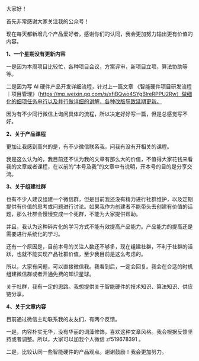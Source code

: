 ​大家好！

首先非常感谢大家关注我的公众号！

现在每天都新增几个产品爱好者，感谢你们的认同，我会更加努力输出更有价值的内容。

**1、一个星期没有更新内容**

一是因为本周项目比较忙，各种项目会议，方案评审，新项目立项，算法协助等等。

二是因为写 AI 硬件产品开发详细流程，针对上一篇文章 《智能硬件项目研发流程｜项目管理》（https://mp.weixin.qq.com/s/xfiBQwo4SYgBlreRPPU2Rw）做细化的细项任务串行以及并行做详细的讲解，各种改版导致延期更新。

因为有不少同行微信上询问具体的流程，所以决定好好写一篇，但是总感觉写不好。

**2、关于产品课程**

更加让我感到高兴的是，有不少微信联系我，问我有没有开相关的课程。

我是这么认为的，我目前还不认为我的文章有那么大的价值，不值得大家花钱来看我的文章或者课程，在以前的“本号及我”的文章中有说明，开本号的目的是分享交流。

**3、关于组建社群**

也有不少人建议组建一个微信群，但是目前我还没有精力进行社群维护，以及定期提供有价值的思考或问题进行讨论。如果我作为创建者不能带头去创建有价值的话题，那么社群会慢慢变成一个死群，不能为大家提供帮助。

并且，我认为这种碎片化的学习方式不能有效提高产品能力。产品能力的提高还是需要进行系统化的学习。

还有一个原因是，目前本号的关注人数还不够多，现在组建社群，不利于社群的活跃，也就不能实现产品社群价值，至少我目前是这么考虑的。

所以，大家有问题，可以直接微信我。我看到后，一定会回复。我会在合适的时机组建微信群或者开通免费的知识星球。

关于社群，我有一定的思路。我想提供关于智能硬件的技术知识、算法知识、供应链分享。

**4、关于文章内容**

目前通过微信主动联系我的友友们，有两个反馈。

一是，内容朴实无华，没有华丽的词藻修饰，喜欢这种文章风格。我会根据反馈坚持或者调整。所以，大家可以加我个人微信 zf519678391 。

二是，比较认同一些智能硬件的产品观点。谢谢鼓励！我会更加努力。